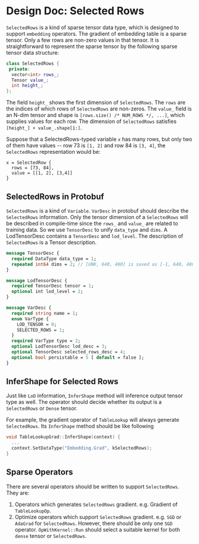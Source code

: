 # Design Doc: Selected Rows

`SelectedRows` is a kind of sparse tensor data type, which is designed to support `embedding` operators. The gradient of embedding table is a sparse tensor. Only a few rows are non-zero values in that tensor. It is straightforward to represent the sparse tensor by the following sparse tensor data structure:

```cpp
class SelectedRows {
 private:
  vector<int> rows_;
  Tensor value_;
  int height_;
};
```

The field `height_` shows the first dimension of `SelectedRows`. The `rows` are the indices of which rows of `SelectedRows` are non-zeros. The `value_` field is an N-dim tensor and shape is `[rows.size() /* NUM_ROWS */, ...]`, which supplies values for each row. The dimension of `SelectedRows` satisfies `[height_] + value_.shape[1:]`.

Suppose that a SelectedRows-typed variable `x` has many rows, but only two of them have values -- row 73 is `[1, 2]` and row 84 is `[3, 4]`, the `SelectedRows` representation would be:

```
x = SelectedRow {
  rows = [73, 84],
  value = [[1, 2], [3,4]]
}
```


## SelectedRows in Protobuf

`SelectedRows` is a kind of `Variable`. `VarDesc` in protobuf should describe the `SelectedRows` information. Only the tensor dimension of a `SelectedRows` will be described in compile-time since the `rows_` and `value_` are related to training data. 
So we use `TensorDesc` to unify `data_type` and `dims`. A LodTensorDesc contains a `TensorDesc` and `lod_level`. The description of `SelectedRows` is a Tensor description.

```proto
message TensorDesc {
  required DataType data_type = 1;
  repeated int64 dims = 2; // [UNK, 640, 480] is saved as [-1, 640, 480]
}

message LodTensorDesc {
  required TensorDesc tensor = 1;
  optional int lod_level = 2;
}

message VarDesc {
  required string name = 1;
  enum VarType { 
    LOD_TENSOR = 0;
    SELECTED_ROWS = 1;
  }
  required VarType type = 2;
  optional LodTensorDesc lod_desc = 3;
  optional TensorDesc selected_rows_desc = 4;
  optional bool persistable = 5 [ default = false ];
}
```

## InferShape for Selected Rows

Just like `LoD` information, `InferShape` method will inference output tensor type as well. The operator should decide whether its output is a `SelectedRows` or `Dense` tensor.

For example, the gradient operator of `TableLookup` will always generate `SelectedRows`. Its `InferShape` method should be like following

```cpp
void TableLookupGrad::InferShape(context) {
  ...
  context.SetDataType("Embedding.Grad", kSelectedRows);
}
```


## Sparse Operators

There are several operators should be written to support `SelectedRows`. They are:

1. Operators which generates `SelectedRows` gradient. e.g. Gradient of `TableLookupOp`.
2. Optimize operators which support `SelectedRows` gradient. e.g. `SGD` or `AdaGrad` for `SelectedRows`. However, there should be only one `SGD` operator. `OpWithKernel::Run` should select a suitable kernel for both `dense` tensor or `SelectedRows`.
